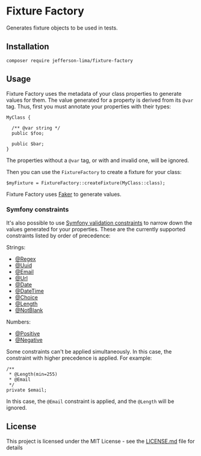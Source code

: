 # Fixture Factory

Generates fixture objects to be used in tests.

## Installation

```
composer require jefferson-lima/fixture-factory
```

## Usage

Fixture Factory uses the metadata of your class properties to generate values for them. The value generated for a
property is derived from its `@var` tag. Thus, first you must annotate your properties with their types:

```
MyClass {

  /** @var string */
  public $foo;

  public $bar;
}
```

The properties without a `@var` tag, or with and invalid one, will be ignored. 

Then you can use the `FixtureFactory` to create a fixture for your class: 

```
$myFixture = FixtureFactory::createFixture(MyClass::class);
```

Fixture Factory uses [Faker](https://github.com/fzaninotto/Faker) to generate values.

### Symfony constraints

It's also possible to use [Symfony validation constraints](https://symfony.com/doc/current/reference/constraints.html#basic-constraints)
to narrow down the values generated for your properties. These are the currently supported constraints
listed by order of precedence:

Strings:
- [@Regex](https://symfony.com/doc/current/reference/constraints/Regex.html)
- [@Uuid](https://symfony.com/doc/current/reference/constraints/Uuid.html)
- [@Email](https://symfony.com/doc/current/reference/constraints/Email.html)
- [@Url](https://symfony.com/doc/current/reference/constraints/Url.html)
- [@Date](https://symfony.com/doc/current/reference/constraints/Date.html)
- [@DateTime](https://symfony.com/doc/current/reference/constraints/DateTime.html)
- [@Choice](https://symfony.com/doc/current/reference/constraints/Choice.html)
- [@Length](https://symfony.com/doc/current/reference/constraints/Length.html)
- [@NotBlank](https://symfony.com/doc/current/reference/constraints/NotBlank.html)

Numbers:
- [@Positive](https://symfony.com/doc/current/reference/constraints/Positive.html)
- [@Negative](https://symfony.com/doc/current/reference/constraints/Negative.html)

Some constraints can't be applied simultaneously. In this case, the constraint with higher precedence
 is applied. For example:

```
/**
 * @Length(min=255)
 * @Email
 */
private $email;
```

In this case, the `@Email` constraint is applied, and the `@Length` will be ignored. 


## License

This project is licensed under the MIT License - see the [LICENSE.md](LICENSE.md) file for details